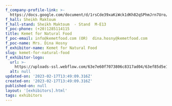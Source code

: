 ```yaml
---
f_company-profile-link: >-
  https://docs.google.com/document/d/1rsCde39xaKiWck1dKh82qSPhmJrn7Uro/edit?usp=share_link&ouid=111844397792848099856&rtpof=true&sd=true
f_hall: Sheikh Maktoum
f_hall-stand: Sheikh Maktoum  - Stand  M-E13
f_poc-phone: (+20)1285114115
title: Kemet for Natural Food
f_poc-email: info@kemetfood.com (OR)  dina.hosny@kemetfood.com
f_poc-name: Mrs. Dina Hosny
f_exhibitor-name: Kemet for Natural Food
slug: kemet-for-natural-food
f_exhibitor-logo:
  url: >-
    https://uploads-ssl.webflow.com/63e7e60f7073806c8317ad04/63ef85d5e1b8cf6817681f9c_ODBhNA.png
  alt: null
updated-on: '2023-02-17T13:49:09.316Z'
created-on: '2023-02-17T13:49:09.316Z'
published-on: null
layout: '[exhibitors].html'
tags: exhibitors
---
```



